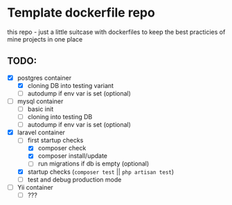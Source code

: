 # Template dockerfile repo
this repo - just a little suitcase with dockerfiles to keep the best practicies of mine projects in one place

## TODO:
- [x] postgres container
	- [x] cloning DB into testing variant
	- [ ] autodump if env var is set (optional)
- [ ] mysql container
	- [ ] basic init
	- [ ] cloning into testing DB
	- [ ] autodump if env var is set (optional)
- [x] laravel container
	- [ ] first startup checks
		- [x] composer check
		- [x] composer install/update
		- [ ] run migrations if db is empty (optional)
	- [x] startup checks (`composer test` || `php artisan test`)
	- [ ] test and debug production mode
- [ ] Yii container
	- [ ] ???
